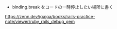 
- binding.break をコードの一時停止したい場所に書く

https://zenn.dev/igaiga/books/rails-practice-note/viewer/ruby_rails_debug_gem

